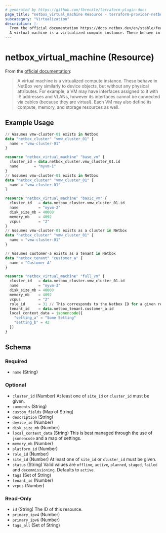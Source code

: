 ```yaml
---
# generated by https://github.com/fbreckle/terraform-plugin-docs
page_title: "netbox_virtual_machine Resource - terraform-provider-netbox"
subcategory: "Virtualization"
description: |-
  From the official documentation https://docs.netbox.dev/en/stable/features/virtualization/#virtual-machines:
  A virtual machine is a virtualized compute instance. These behave in NetBox very similarly to device objects, but without any physical attributes. For example, a VM may have interfaces assigned to it with IP addresses and VLANs, however its interfaces cannot be connected via cables (because they are virtual). Each VM may also define its compute, memory, and storage resources as well.
---
```


# netbox_virtual_machine (Resource)

From the [official documentation](https://docs.netbox.dev/en/stable/features/virtualization/#virtual-machines):

> A virtual machine is a virtualized compute instance. These behave in NetBox very similarly to device objects, but without any physical attributes. For example, a VM may have interfaces assigned to it with IP addresses and VLANs, however its interfaces cannot be connected via cables (because they are virtual). Each VM may also define its compute, memory, and storage resources as well.

## Example Usage

```terraform
// Assumes vmw-cluster-01 exists in Netbox
data "netbox_cluster" "vmw_cluster_01" {
  name = "vmw-cluster-01"
}

resource "netbox_virtual_machine" "base_vm" {
  cluster_id = data.netbox_cluster.vmw_cluster_01.id
  name       = "myvm-1"
}
// Assumes vmw-cluster-01 exists in Netbox
data "netbox_cluster" "vmw_cluster_01" {
  name = "vmw-cluster-01"
}

resource "netbox_virtual_machine" "basic_vm" {
  cluster_id   = data.netbox_cluster.vmw_cluster_01.id
  name         = "myvm-2"
  disk_size_mb = 40000
  memory_mb    = 4092
  vcpus        = "2"
}
// Assumes vmw-cluster-01 exists as a cluster in Netbox
data "netbox_cluster" "vmw_cluster_01" {
  name = "vmw-cluster-01"
}

// Assumes customer-a exists as a tenant in Netbox
data "netbox_tenant" "customer_a" {
  name = "Customer A"
}

resource "netbox_virtual_machine" "full_vm" {
  cluster_id   = data.netbox_cluster.vmw_cluster_01.id
  name         = "myvm-3"
  disk_size_mb = 40000
  memory_mb    = 4092
  vcpus        = "2"
  role_id      = 31 // This corresponds to the Netbox ID for a given role
  tenant_id    = data.netbox_tenant.customer_a.id
  local_context_data = jsonencode({
    "setting_a" = "Some Setting"
    "setting_b" = 42
  })
}
```

<!-- schema generated by tfplugindocs -->
## Schema

### Required

- `name` (String)

### Optional

- `cluster_id` (Number) At least one of `site_id` or `cluster_id` must be given.
- `comments` (String)
- `custom_fields` (Map of String)
- `description` (String)
- `device_id` (Number)
- `disk_size_mb` (Number)
- `local_context_data` (String) This is best managed through the use of `jsonencode` and a map of settings.
- `memory_mb` (Number)
- `platform_id` (Number)
- `role_id` (Number)
- `site_id` (Number) At least one of `site_id` or `cluster_id` must be given.
- `status` (String) Valid values are `offline`, `active`, `planned`, `staged`, `failed` and `decommissioning`. Defaults to `active`.
- `tags` (Set of String)
- `tenant_id` (Number)
- `vcpus` (Number)

### Read-Only

- `id` (String) The ID of this resource.
- `primary_ipv4` (Number)
- `primary_ipv6` (Number)
- `tags_all` (Set of String)


